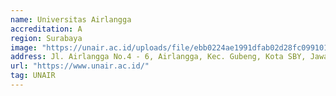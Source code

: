 ```yaml
---
name: Universitas Airlangga
accreditation: A
region: Surabaya
image: "https://unair.ac.id/uploads/file/ebb0224ae1991dfab02d28fc09910169.jpg"
address: Jl. Airlangga No.4 - 6, Airlangga, Kec. Gubeng, Kota SBY, Jawa Timur 60115
url: "https://www.unair.ac.id/"
tag: UNAIR
---
```

